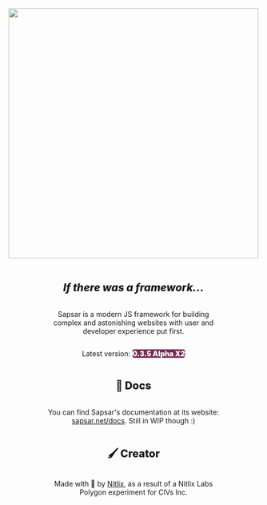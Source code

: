 <section style="width: 100%; display: flex; flex-direction: column; justify-content: center; align-items: center;">

<img src="https://cdn.nitlix.pro/assets/sapsar/github_banner.webp" width=500>
<br>

<h1 style="font-weight: 800"><i>If there was a framework...</i></h1>
<p style="text-align: center; max-width: 40ch;">Sapsar is a modern JS framework for building complex and astonishing websites with user and developer experience put first.</p>
<p style="text-align: center; max-width: 40ch;">Latest version: <span style="background: #762c55; font-weight: 900; color: white; border-radius: .25rem;"> 0.3.5 Alpha X2 </span></p>


<h1 style="font-weight: 800">📖 Docs</h1>
<p style="text-align: center; max-width: 40ch;">You can find Sapsar's documentation at its website: <a href="https://sapsar.net/docs">sapsar.net/docs</a>. Still in WIP though :)</p>


<h1 style="font-weight: 800">🖌️ Creator</h1>
<p style="text-align: center; max-width: 40ch;">Made with 💛 by <a href="https://github.com/nitlix">Nitlix</a>, as a result of a Nitlix Labs Polygon experiment for ClVs Inc.</p>

</section>
